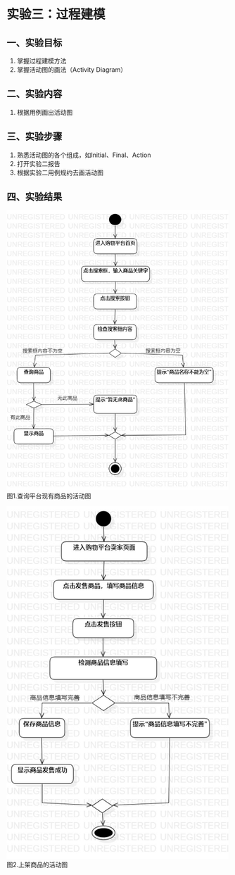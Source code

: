 # 实验三：过程建模

## 一、实验目标
1. 掌握过程建模方法
2. 掌握活动图的画法（Activity Diagram）

## 二、实验内容
1. 根据用例画出活动图

## 三、实验步骤
1. 熟悉活动图的各个组成，如Initial、Final、Action
2. 打开实验二报告
3. 根据实验二用例规约去画活动图

## 四、实验结果

![第一个活动图](./search.jpg)  
图1.查询平台现有商品的活动图

![第二个活动图](./add.jpg)  
图2.上架商品的活动图
